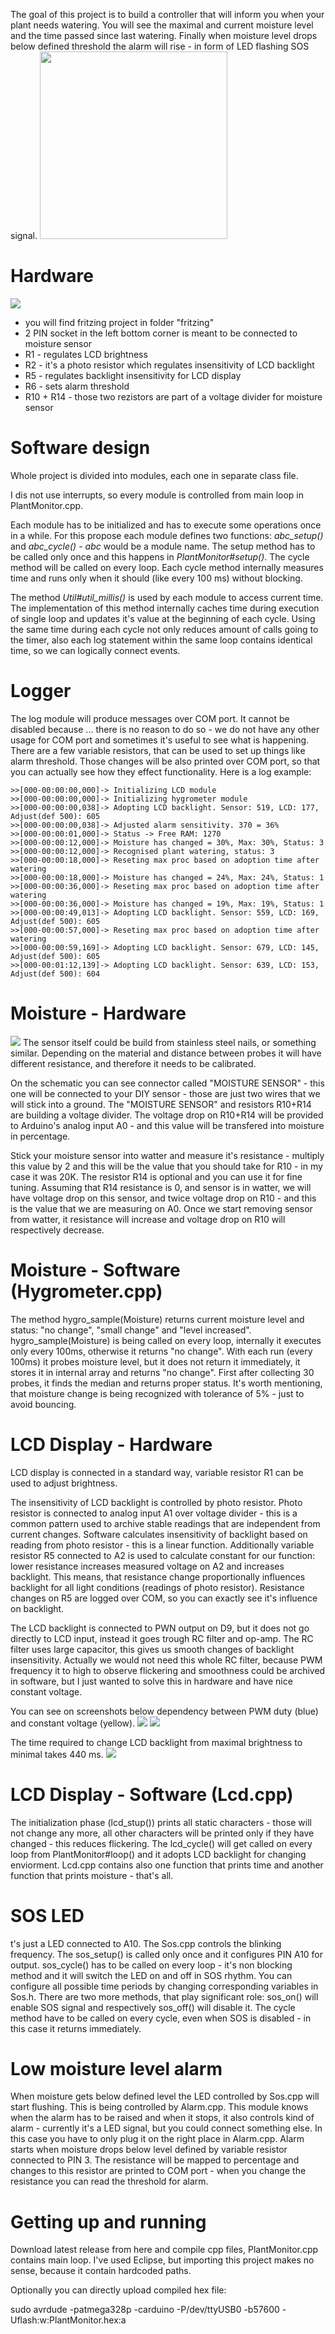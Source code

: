 The goal of this project is to build a controller that will inform you when your plant needs watering. You will see the maximal and current moisture level and the time passed since last watering. Finally when moisture level drops below defined threshold the alarm will rise - in form of LED flashing SOS signal.
<img src=/doc/img/overview.jpg width=300  />

# Hardware
![](/fritzing/PlantMonitor_schem.jpg)

* you will find fritzing project in folder "fritzing"
* 2 PIN socket in the left bottom corner is meant to be connected to moisture sensor
* R1 - regulates LCD brightness
* R2 - it's a photo resistor which regulates insensitivity of LCD backlight
* R5 - regulates backlight insensitivity for LCD display
* R6 - sets alarm threshold
* R10 + R14 - those two rezistors are part of a voltage divider for moisture sensor

# Software design
Whole project is divided into modules, each one in separate class file.

I dis not use interrupts, so every module is controlled from main loop in PlantMonitor.cpp.

Each module has to be initialized and has to execute some operations once in a while. For this propose each module defines two functions: *abc_setup()* and *abc_cycle()* - *abc* would be a module name. The setup method has to be called only once and this happens in *PlantMonitor#setup()*. The cycle method will be called on every loop. Each cycle method internally measures time and runs only when it should (like every 100 ms) without blocking.

The method *Util#util_millis()* is used by each module to access current time. The implementation of this method internally caches time during execution of single loop and updates it's value at the beginning of each cycle. Using the same time during each cycle not only reduces amount of calls going to the timer, also each log statement within the same loop contains identical time, so we can logically connect events.

# Logger
The log module will produce messages over COM port. It cannot be disabled because ... there is no reason to do so -  we do not have any other usage for COM port and sometimes it's useful to see what is happening. 
There are a few variable resistors, that can be used to set up things like alarm threshold. Those changes will be also printed over COM port, so that you can actually see how they effect functionality. Here is a log example:
```
>>[000-00:00:00,000]-> Initializing LCD module 
>>[000-00:00:00,000]-> Initializing hygrometer module
>>[000-00:00:00,038]-> Adopting LCD backlight. Sensor: 519, LCD: 177, Adjust(def 500): 605 
>>[000-00:00:00,038]-> Adjusted alarm sensitivity. 370 = 36% 
>>[000-00:00:01,000]-> Status -> Free RAM: 1270 
>>[000-00:00:12,000]-> Moisture has changed = 30%, Max: 30%, Status: 3 
>>[000-00:00:12,000]-> Recognised plant watering, status: 3 
>>[000-00:00:18,000]-> Reseting max proc based on adoption time after watering 
>>[000-00:00:18,000]-> Moisture has changed = 24%, Max: 24%, Status: 1 
>>[000-00:00:36,000]-> Reseting max proc based on adoption time after watering 
>>[000-00:00:36,000]-> Moisture has changed = 19%, Max: 19%, Status: 1 
>>[000-00:00:49,013]-> Adopting LCD backlight. Sensor: 559, LCD: 169, Adjust(def 500): 605 
>>[000-00:00:57,000]-> Reseting max proc based on adoption time after watering 
>>[000-00:00:59,169]-> Adopting LCD backlight. Sensor: 679, LCD: 145, Adjust(def 500): 605 
>>[000-00:01:12,139]-> Adopting LCD backlight. Sensor: 639, LCD: 153, Adjust(def 500): 604
```
# Moisture - Hardware
![](/doc/img/moistureSensor.jpg)
The sensor itself could be build from stainless steel nails, or something similar. Depending on the material and distance between probes it will have different resistance, and therefore it needs to be calibrated. 

On the schematic you can see connector called "MOISTURE SENSOR" - this one will be connected to your DIY sensor - those are just two wires that we will stick into a ground. The "MOISTURE SENSOR" and resistors R10+R14 are building a voltage divider. The voltage drop on R10+R14 will be provided to Arduino's analog input A0 - and this value will be transfered into moisture in percentage. 

Stick your moisture sensor into watter and measure it's resistance - multiply this value by 2 and this will be the value that you should take for R10 - in my case it was 20K. The resistor R14 is optional and you can use it for fine tuning. Assuming that R14 resistance is 0, and sensor is in watter, we will have voltage drop on this sensor, and twice voltage drop on R10 - and this is the value that we are measuring on A0. Once we start removing sensor from watter, it resistance will increase and voltage drop on R10 will respectively decrease.

# Moisture - Software (Hygrometer.cpp)
The method hygro_sample(Moisture) returns current moisture level and status: "no change", "small change" and "level increased".
hygro_sample(Moisture) is being called on every loop, internally it executes only every 100ms, otherwise it returns "no change". With each run (every 100ms) it probes moisture level, but it does not return it immediately, it stores it in internal array and returns "no change". First after collecting 30 probes, it finds the median and returns proper status. It's worth mentioning, that moisture change is being recognized with tolerance of 5% - just to avoid bouncing.

# LCD Display - Hardware
LCD display is connected in a standard way, variable resistor R1 can be used to adjust brightness. 

The insensitivity of LCD backlight is controlled by photo resistor. Photo resistor is connected to analog input A1 over voltage divider - this is a common pattern used to archive stable readings that are independent from current changes.
Software calculates insensitivity of backlight based on reading from photo resistor - this is a linear function. Additionally variable resistor R5 connected to A2 is used to calculate constant for our function: lower resistance increases measured voltage on A2 and increases backlight. This means, that resistance change proportionally influences backlight for all light conditions (readings of photo resistor).
Resistance changes on R5 are logged over COM, so you can exactly see it's influence on backlight.

The LCD backlight is connected to PWN output on D9, but it does not go directly to LCD input, instead it goes trough RC filter and op-amp. The RC filter uses large capacitor, this gives us smooth changes of backlight insensitivity.
Actually we would not need this whole RC filter, because PWM frequency it to high to observe flickering and smoothness could be archived in software, but I just wanted to solve this in hardware and have nice constant voltage.

You can see on screenshots below dependency between PWM duty (blue) and constant voltage (yellow). 
![](/doc/img/DS1Z_QuickPrint3.jpg)
![](/doc/img/DS1Z_QuickPrint4.jpg)

The time required  to change LCD backlight from maximal brightness to minimal takes 440 ms.
![](/doc/img/DS1Z_QuickPrint5.jpg)

# LCD Display - Software (Lcd.cpp)
The initialization phase (lcd_stup()) prints all static characters - those will not change any more,  all other characters will be printed only if they have changed - this reduces flickering. 
The lcd_cycle() will get called on every loop from PlantMonitor#loop() and it adopts LCD backlight for changing enviorment.
Lcd.cpp contains also one function that prints time and another function that prints moisture - that's all.

# SOS LED
t's just a LED connected to A10. The Sos.cpp controls the blinking frequency. The sos_setup() is called only once and it configures PIN A10 for output. sos_cycle() has to be called on every loop - it's non blocking method and it will switch the LED on and off in SOS rhythm. You can configure all possible time periods by changing corresponding variables in Sos.h. There are two more methods, that play significant role: sos_on() will enable SOS signal and respectively sos_off() will disable it. The cycle method have to be called on every cycle, even when SOS is disabled - in this case it returns immediately.

# Low moisture level alarm
When moisture gets below defined level the LED controlled by Sos.cpp will start flushing. This is being controlled by Alarm.cpp. This module knows when the alarm has to be raised and when it stops, it also controls kind of alarm - currently it's a LED signal, but you could connect something else. In this case you have to only plug it on the right place in Alarm.cpp.
Alarm starts when moisture drops below level defined by variable resistor connected to PIN 3. The resistance will be mapped to percentage and changes to this resistor are printed to COM port - when you change the resistance you can read the threshold for alarm.

# Getting up and running
Download latest release from here and compile cpp files, PlantMonitor.cpp contains main loop. I've used Eclipse, but importing this project makes no sense, because it contain hardcoded paths.

Optionally you can directly upload compiled hex file:

sudo avrdude -patmega328p -carduino -P/dev/ttyUSB0 -b57600 -Uflash:w:PlantMonitor.hex:a
